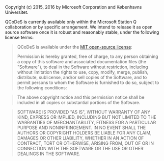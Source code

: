 Copyright (c) 2015, 2016 by Microsoft Corporation and Københavns Universitet.

QCoDeS is currently available only within the Microsoft Station Q collaboration or by specific arrangement.
We intend to release it as open source software once it is robust and reasonably stable, under the following license terms:

> QCoDeS is available under the [MIT open-source license](https://opensource.org/licenses/MIT):
> 
> Permission is hereby granted, free of charge, to any person obtaining a copy of this software
> and associated documentation files (the "Software"), to deal in the Software without restriction, 
> including without limitation the rights to use, copy, modify, merge, publish, distribute, sublicense, 
> and/or sell copies of the Software, and to permit persons to whom the Software is furnished to do so, 
> subject to the following conditions:
   
> The above copyright notice and this permission notice shall be included in all copies or 
> substantial portions of the Software.
   
> SOFTWARE IS PROVIDED "AS IS", WITHOUT WARRANTY OF ANY KIND, EXPRESS OR IMPLIED, INCLUDING BUT NOT 
> LIMITED TO THE WARRANTIES OF MERCHANTABILITY, FITNESS FOR A PARTICULAR PURPOSE AND NONINFRINGEMENT. 
> IN NO EVENT SHALL THE AUTHORS OR COPYRIGHT HOLDERS BE LIABLE FOR ANY CLAIM, DAMAGES OR OTHER LIABILITY, 
> WHETHER IN AN ACTION OF CONTRACT, TORT OR OTHERWISE, ARISING FROM, OUT OF OR IN CONNECTION WITH THE 
> SOFTWARE OR THE USE OR OTHER DEALINGS IN THE SOFTWARE.
